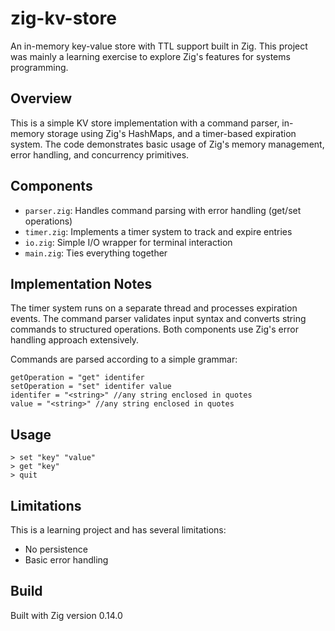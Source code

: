 # zig-kv-store

An in-memory key-value store with TTL support built in Zig. This project was mainly a learning exercise to explore Zig's features for systems programming.

## Overview

This is a simple KV store implementation with a command parser, in-memory storage using Zig's HashMaps, and a timer-based expiration system. The code demonstrates basic usage of Zig's memory management, error handling, and concurrency primitives.

## Components

- `parser.zig`: Handles command parsing with error handling (get/set operations)
- `timer.zig`: Implements a timer system to track and expire entries
- `io.zig`: Simple I/O wrapper for terminal interaction
- `main.zig`: Ties everything together

## Implementation Notes

The timer system runs on a separate thread and processes expiration events. The command parser validates input syntax and converts string commands to structured operations. Both components use Zig's error handling approach extensively.

Commands are parsed according to a simple grammar:
```
getOperation = "get" identifer
setOperation = "set" identifer value
identifer = "<string>" //any string enclosed in quotes
value = "<string>" //any string enclosed in quotes
```

## Usage

```
> set "key" "value"
> get "key"
> quit
```

## Limitations

This is a learning project and has several limitations:
- No persistence
- Basic error handling

## Build

Built with Zig version 0.14.0
